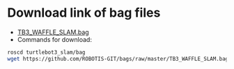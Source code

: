 # Download link of bag files

- [TB3_WAFFLE_SLAM.bag](https://github.com/ROBOTIS-GIT/bags) 
- Commands for download:
```bash
roscd turtlebot3_slam/bag
wget https://github.com/ROBOTIS-GIT/bags/raw/master/TB3_WAFFLE_SLAM.bag
```

